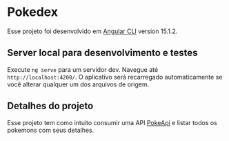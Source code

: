 # Pokedex

Esse projeto foi desenvolvido em [Angular CLI](https://github.com/angular/angular-cli) version 15.1.2.

## Server local para desenvolvimento e testes

Execute `ng serve` para um servidor dev. Navegue até `http://localhost:4200/`. O aplicativo será recarregado automaticamente se você alterar qualquer um dos arquivos de origem.

## Detalhes do projeto

Esse projeto tem como intuito consumir uma API [PokeApi](https://pokeapi.co/)
e listar todos os pokemons com seus detalhes.



